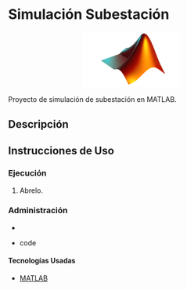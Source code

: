 # Simulación Subestación

<p align="center" >
    <img width="200" heigth="200" src="imagenes\MATLAB-Logo.png">
</p>

Proyecto de simulación de subestación en MATLAB.


## Descripción



## Instrucciones de Uso
 
### Ejecución

 <ol>
    <li> Abrelo. </li>
 </ol>

### Administración
 <ul>
    <li></li>
 </ul>

* code 

#### Tecnologías Usadas

* [MATLAB](https://www.mathworks.com/products/matlab.html)